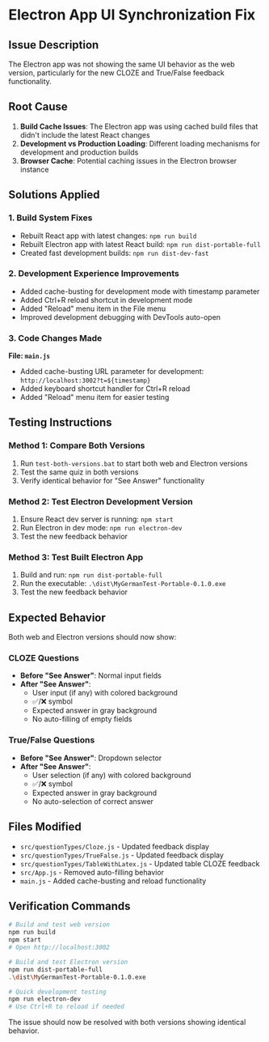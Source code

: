 # Electron App UI Synchronization Fix

## Issue Description
The Electron app was not showing the same UI behavior as the web version, particularly for the new CLOZE and True/False feedback functionality.

## Root Cause
1. **Build Cache Issues**: The Electron app was using cached build files that didn't include the latest React changes
2. **Development vs Production Loading**: Different loading mechanisms for development and production builds
3. **Browser Cache**: Potential caching issues in the Electron browser instance

## Solutions Applied

### 1. Build System Fixes
- Rebuilt React app with latest changes: `npm run build`
- Rebuilt Electron app with latest React build: `npm run dist-portable-full`
- Created fast development builds: `npm run dist-dev-fast`

### 2. Development Experience Improvements
- Added cache-busting for development mode with timestamp parameter
- Added Ctrl+R reload shortcut in development mode
- Added "Reload" menu item in the File menu
- Improved development debugging with DevTools auto-open

### 3. Code Changes Made
**File: `main.js`**
- Added cache-busting URL parameter for development: `http://localhost:3002?t=${timestamp}`
- Added keyboard shortcut handler for Ctrl+R reload
- Added "Reload" menu item for easier testing

## Testing Instructions

### Method 1: Compare Both Versions
1. Run `test-both-versions.bat` to start both web and Electron versions
2. Test the same quiz in both versions
3. Verify identical behavior for "See Answer" functionality

### Method 2: Test Electron Development Version
1. Ensure React dev server is running: `npm start`
2. Run Electron in dev mode: `npm run electron-dev`
3. Test the new feedback behavior

### Method 3: Test Built Electron App
1. Build and run: `npm run dist-portable-full`
2. Run the executable: `.\dist\MyGermanTest-Portable-0.1.0.exe`
3. Test the new feedback behavior

## Expected Behavior
Both web and Electron versions should now show:

### CLOZE Questions
- **Before "See Answer"**: Normal input fields
- **After "See Answer"**: 
  - User input (if any) with colored background
  - ✅/❌ symbol 
  - Expected answer in gray background
  - No auto-filling of empty fields

### True/False Questions  
- **Before "See Answer"**: Dropdown selector
- **After "See Answer"**:
  - User selection (if any) with colored background
  - ✅/❌ symbol
  - Expected answer in gray background
  - No auto-selection of correct answer

## Files Modified
- `src/questionTypes/Cloze.js` - Updated feedback display
- `src/questionTypes/TrueFalse.js` - Updated feedback display  
- `src/questionTypes/TableWithLatex.js` - Updated table CLOZE feedback
- `src/App.js` - Removed auto-filling behavior
- `main.js` - Added cache-busting and reload functionality

## Verification Commands
```bash
# Build and test web version
npm run build
npm start
# Open http://localhost:3002

# Build and test Electron version
npm run dist-portable-full  
.\dist\MyGermanTest-Portable-0.1.0.exe

# Quick development testing
npm run electron-dev
# Use Ctrl+R to reload if needed
```

The issue should now be resolved with both versions showing identical behavior.
